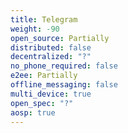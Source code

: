 ```yaml
---
title: Telegram
weight: -90
open_source: Partially
distributed: false
decentralized: "?"
no_phone_required: false
e2ee: Partially
offline_messaging: false
multi_device: true
open_spec: "?"
aosp: true
---
```



